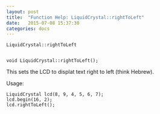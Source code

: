 ```yaml
---
layout: post
title:  "Function Help: LiquidCrystal::rightToLeft"
date:   2015-07-08 15:37:30
categories: docs
---
```


	LiquidCrystal::rightToLeft


	void LiquidCrystal::rightToLeft();

This sets the LCD to displat text right to left (think Hebrew).

Usage:

	LiquidCrystal lcd(8, 9, 4, 5, 6, 7);
	lcd.begin(16, 2);
	lcd.rightToLeft();


